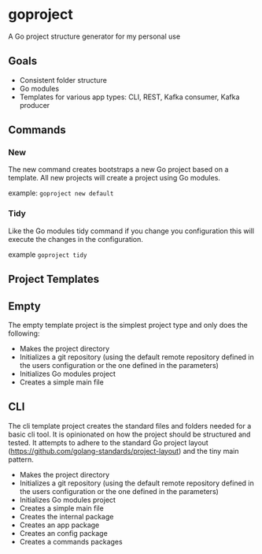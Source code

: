 # goproject
A Go project structure generator for my personal use

## Goals
* Consistent folder structure
* Go modules
* Templates for various app types: CLI, REST, Kafka consumer, Kafka producer

## Commands

### New
The new command creates bootstraps a new Go project based on a template. 
All new projects will create a project using Go modules.

example: `goproject new default`

### Tidy

Like the Go modules tidy command if you change you configuration this will execute the changes in the configuration.

example `goproject tidy`

## Project Templates

## Empty

The empty template project is the simplest project type and only does the following:
* Makes the project directory
* Initializes a git repository (using the default remote repository defined in the users configuration or the one defined in the parameters)
* Initializes Go modules project
* Creates a simple main file

## CLI

The cli template project creates the standard files and folders needed for a basic cli tool. It is opinionated on how the project should be structured and tested. It attempts to adhere to the standard Go project layout (https://github.com/golang-standards/project-layout) and the tiny main pattern.
* Makes the project directory
* Initializes a git repository (using the default remote repository defined in the users configuration or the one defined in the parameters)
* Initializes Go modules project
* Creates a simple main file
* Creates the internal package
* Creates an app package
* Creates an config package
* Creates a commands packages
